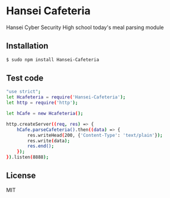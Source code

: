 # Hansei Cafeteria

Hansei Cyber Security High school today's meal parsing module

## Installation
```sh
$ sudo npm install Hansei-Cafeteria
```
## Test code
```sh
"use strict";
let Hcafeteria = require('Hansei-Cafeteria');
let http = require('http');

let hCafe = new Hcafeteria();

http.createServer((req, res) => {
    hCafe.parseCafeteria().then((data) => {
        res.writeHead(200, {'Content-Type': 'text/plain'});
        res.write(data);
        res.end();
    });
}).listen(8888);
```
License
----
MIT
